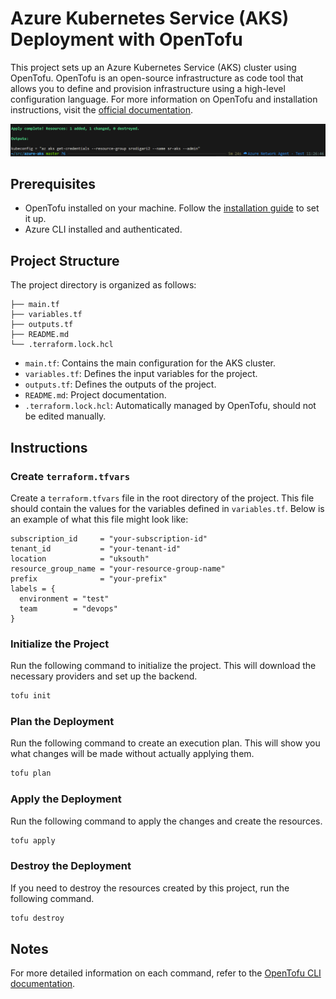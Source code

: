 # Azure Kubernetes Service (AKS) Deployment with OpenTofu

This project sets up an Azure Kubernetes Service (AKS) cluster using OpenTofu. OpenTofu is an open-source infrastructure as code tool that allows you to define and provision infrastructure using a high-level configuration language. For more information on OpenTofu and installation instructions, visit the [official documentation](https://opentofu.org/docs).

![alt text](./static/test.png)

## Prerequisites

- OpenTofu installed on your machine. Follow the [installation guide](https://opentofu.org/docs/intro/install/) to set it up.
- Azure CLI installed and authenticated.

## Project Structure

The project directory is organized as follows:

```
├── main.tf
├── variables.tf
├── outputs.tf
├── README.md
└── .terraform.lock.hcl
```

- `main.tf`: Contains the main configuration for the AKS cluster.
- `variables.tf`: Defines the input variables for the project.
- `outputs.tf`: Defines the outputs of the project.
- `README.md`: Project documentation.
- `.terraform.lock.hcl`: Automatically managed by OpenTofu, should not be edited manually.

## Instructions

### Create `terraform.tfvars`

Create a `terraform.tfvars` file in the root directory of the project. This file should contain the values for the variables defined in `variables.tf`. Below is an example of what this file might look like:

```hcl
subscription_id     = "your-subscription-id"
tenant_id           = "your-tenant-id"
location            = "uksouth"
resource_group_name = "your-resource-group-name"
prefix              = "your-prefix"
labels = {
  environment = "test"
  team        = "devops"
}
```

### Initialize the Project
Run the following command to initialize the project. This will download the necessary providers and set up the backend.

```sh
tofu init
```

### Plan the Deployment
Run the following command to create an execution plan. This will show you what changes will be made without actually applying them.

```sh
tofu plan
```

### Apply the Deployment
Run the following command to apply the changes and create the resources.

```sh
tofu apply
```

### Destroy the Deployment
If you need to destroy the resources created by this project, run the following command.

```sh
tofu destroy
```

## Notes

For more detailed information on each command, refer to the [OpenTofu CLI documentation](https://opentofu.org/docs/cli).